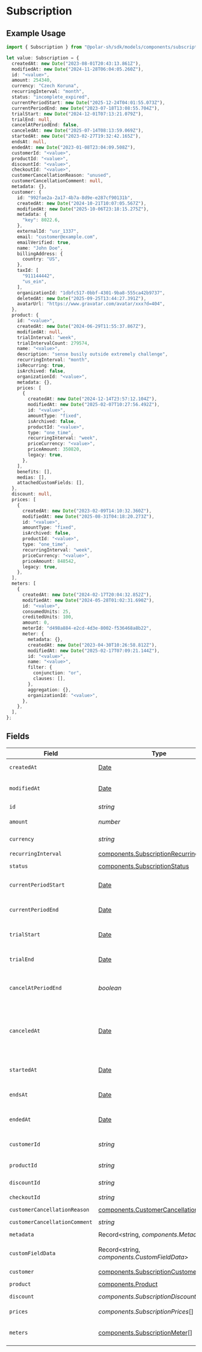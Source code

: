 # Subscription

## Example Usage

```typescript
import { Subscription } from "@polar-sh/sdk/models/components/subscription.js";

let value: Subscription = {
  createdAt: new Date("2023-08-01T20:43:13.861Z"),
  modifiedAt: new Date("2024-11-28T06:04:05.260Z"),
  id: "<value>",
  amount: 254340,
  currency: "Czech Koruna",
  recurringInterval: "month",
  status: "incomplete_expired",
  currentPeriodStart: new Date("2025-12-24T04:01:55.073Z"),
  currentPeriodEnd: new Date("2023-07-18T13:08:55.704Z"),
  trialStart: new Date("2024-12-01T07:13:21.079Z"),
  trialEnd: null,
  cancelAtPeriodEnd: false,
  canceledAt: new Date("2025-07-14T08:13:59.069Z"),
  startedAt: new Date("2023-02-27T19:32:42.165Z"),
  endsAt: null,
  endedAt: new Date("2023-01-08T23:04:09.508Z"),
  customerId: "<value>",
  productId: "<value>",
  discountId: "<value>",
  checkoutId: "<value>",
  customerCancellationReason: "unused",
  customerCancellationComment: null,
  metadata: {},
  customer: {
    id: "992fae2a-2a17-4b7a-8d9e-e287cf90131b",
    createdAt: new Date("2024-10-21T10:07:05.567Z"),
    modifiedAt: new Date("2025-10-06T23:18:15.275Z"),
    metadata: {
      "key": 8022.6,
    },
    externalId: "usr_1337",
    email: "customer@example.com",
    emailVerified: true,
    name: "John Doe",
    billingAddress: {
      country: "US",
    },
    taxId: [
      "911144442",
      "us_ein",
    ],
    organizationId: "1dbfc517-0bbf-4301-9ba8-555ca42b9737",
    deletedAt: new Date("2025-09-25T13:44:27.391Z"),
    avatarUrl: "https://www.gravatar.com/avatar/xxx?d=404",
  },
  product: {
    id: "<value>",
    createdAt: new Date("2024-06-29T11:55:37.867Z"),
    modifiedAt: null,
    trialInterval: "week",
    trialIntervalCount: 279574,
    name: "<value>",
    description: "sense busily outside extremely challenge",
    recurringInterval: "month",
    isRecurring: true,
    isArchived: false,
    organizationId: "<value>",
    metadata: {},
    prices: [
      {
        createdAt: new Date("2024-12-14T23:57:12.104Z"),
        modifiedAt: new Date("2025-02-07T10:27:56.492Z"),
        id: "<value>",
        amountType: "fixed",
        isArchived: false,
        productId: "<value>",
        type: "one_time",
        recurringInterval: "week",
        priceCurrency: "<value>",
        priceAmount: 350820,
        legacy: true,
      },
    ],
    benefits: [],
    medias: [],
    attachedCustomFields: [],
  },
  discount: null,
  prices: [
    {
      createdAt: new Date("2023-02-09T14:10:32.360Z"),
      modifiedAt: new Date("2025-08-31T04:18:20.273Z"),
      id: "<value>",
      amountType: "fixed",
      isArchived: false,
      productId: "<value>",
      type: "one_time",
      recurringInterval: "week",
      priceCurrency: "<value>",
      priceAmount: 848542,
      legacy: true,
    },
  ],
  meters: [
    {
      createdAt: new Date("2024-02-17T20:04:32.852Z"),
      modifiedAt: new Date("2024-05-28T01:02:31.690Z"),
      id: "<value>",
      consumedUnits: 25,
      creditedUnits: 100,
      amount: 0,
      meterId: "d498a884-e2cd-4d3e-8002-f536468a8b22",
      meter: {
        metadata: {},
        createdAt: new Date("2023-04-30T10:26:58.812Z"),
        modifiedAt: new Date("2025-02-17T07:09:21.144Z"),
        id: "<value>",
        name: "<value>",
        filter: {
          conjunction: "or",
          clauses: [],
        },
        aggregation: {},
        organizationId: "<value>",
      },
    },
  ],
};
```

## Fields

| Field                                                                                                                         | Type                                                                                                                          | Required                                                                                                                      | Description                                                                                                                   |
| ----------------------------------------------------------------------------------------------------------------------------- | ----------------------------------------------------------------------------------------------------------------------------- | ----------------------------------------------------------------------------------------------------------------------------- | ----------------------------------------------------------------------------------------------------------------------------- |
| `createdAt`                                                                                                                   | [Date](https://developer.mozilla.org/en-US/docs/Web/JavaScript/Reference/Global_Objects/Date)                                 | :heavy_check_mark:                                                                                                            | Creation timestamp of the object.                                                                                             |
| `modifiedAt`                                                                                                                  | [Date](https://developer.mozilla.org/en-US/docs/Web/JavaScript/Reference/Global_Objects/Date)                                 | :heavy_check_mark:                                                                                                            | Last modification timestamp of the object.                                                                                    |
| `id`                                                                                                                          | *string*                                                                                                                      | :heavy_check_mark:                                                                                                            | The ID of the object.                                                                                                         |
| `amount`                                                                                                                      | *number*                                                                                                                      | :heavy_check_mark:                                                                                                            | The amount of the subscription.                                                                                               |
| `currency`                                                                                                                    | *string*                                                                                                                      | :heavy_check_mark:                                                                                                            | The currency of the subscription.                                                                                             |
| `recurringInterval`                                                                                                           | [components.SubscriptionRecurringInterval](../../models/components/subscriptionrecurringinterval.md)                          | :heavy_check_mark:                                                                                                            | N/A                                                                                                                           |
| `status`                                                                                                                      | [components.SubscriptionStatus](../../models/components/subscriptionstatus.md)                                                | :heavy_check_mark:                                                                                                            | N/A                                                                                                                           |
| `currentPeriodStart`                                                                                                          | [Date](https://developer.mozilla.org/en-US/docs/Web/JavaScript/Reference/Global_Objects/Date)                                 | :heavy_check_mark:                                                                                                            | The start timestamp of the current billing period.                                                                            |
| `currentPeriodEnd`                                                                                                            | [Date](https://developer.mozilla.org/en-US/docs/Web/JavaScript/Reference/Global_Objects/Date)                                 | :heavy_check_mark:                                                                                                            | The end timestamp of the current billing period.                                                                              |
| `trialStart`                                                                                                                  | [Date](https://developer.mozilla.org/en-US/docs/Web/JavaScript/Reference/Global_Objects/Date)                                 | :heavy_check_mark:                                                                                                            | The start timestamp of the trial period, if any.                                                                              |
| `trialEnd`                                                                                                                    | [Date](https://developer.mozilla.org/en-US/docs/Web/JavaScript/Reference/Global_Objects/Date)                                 | :heavy_check_mark:                                                                                                            | The end timestamp of the trial period, if any.                                                                                |
| `cancelAtPeriodEnd`                                                                                                           | *boolean*                                                                                                                     | :heavy_check_mark:                                                                                                            | Whether the subscription will be canceled at the end of the current period.                                                   |
| `canceledAt`                                                                                                                  | [Date](https://developer.mozilla.org/en-US/docs/Web/JavaScript/Reference/Global_Objects/Date)                                 | :heavy_check_mark:                                                                                                            | The timestamp when the subscription was canceled. The subscription might still be active if `cancel_at_period_end` is `true`. |
| `startedAt`                                                                                                                   | [Date](https://developer.mozilla.org/en-US/docs/Web/JavaScript/Reference/Global_Objects/Date)                                 | :heavy_check_mark:                                                                                                            | The timestamp when the subscription started.                                                                                  |
| `endsAt`                                                                                                                      | [Date](https://developer.mozilla.org/en-US/docs/Web/JavaScript/Reference/Global_Objects/Date)                                 | :heavy_check_mark:                                                                                                            | The timestamp when the subscription will end.                                                                                 |
| `endedAt`                                                                                                                     | [Date](https://developer.mozilla.org/en-US/docs/Web/JavaScript/Reference/Global_Objects/Date)                                 | :heavy_check_mark:                                                                                                            | The timestamp when the subscription ended.                                                                                    |
| `customerId`                                                                                                                  | *string*                                                                                                                      | :heavy_check_mark:                                                                                                            | The ID of the subscribed customer.                                                                                            |
| `productId`                                                                                                                   | *string*                                                                                                                      | :heavy_check_mark:                                                                                                            | The ID of the subscribed product.                                                                                             |
| `discountId`                                                                                                                  | *string*                                                                                                                      | :heavy_check_mark:                                                                                                            | The ID of the applied discount, if any.                                                                                       |
| `checkoutId`                                                                                                                  | *string*                                                                                                                      | :heavy_check_mark:                                                                                                            | N/A                                                                                                                           |
| `customerCancellationReason`                                                                                                  | [components.CustomerCancellationReason](../../models/components/customercancellationreason.md)                                | :heavy_check_mark:                                                                                                            | N/A                                                                                                                           |
| `customerCancellationComment`                                                                                                 | *string*                                                                                                                      | :heavy_check_mark:                                                                                                            | N/A                                                                                                                           |
| `metadata`                                                                                                                    | Record<string, *components.Metadata*>                                                                                         | :heavy_check_mark:                                                                                                            | N/A                                                                                                                           |
| `customFieldData`                                                                                                             | Record<string, *components.CustomFieldData*>                                                                                  | :heavy_minus_sign:                                                                                                            | Key-value object storing custom field values.                                                                                 |
| `customer`                                                                                                                    | [components.SubscriptionCustomer](../../models/components/subscriptioncustomer.md)                                            | :heavy_check_mark:                                                                                                            | N/A                                                                                                                           |
| `product`                                                                                                                     | [components.Product](../../models/components/product.md)                                                                      | :heavy_check_mark:                                                                                                            | A product.                                                                                                                    |
| `discount`                                                                                                                    | *components.SubscriptionDiscount*                                                                                             | :heavy_check_mark:                                                                                                            | N/A                                                                                                                           |
| `prices`                                                                                                                      | *components.SubscriptionPrices*[]                                                                                             | :heavy_check_mark:                                                                                                            | List of enabled prices for the subscription.                                                                                  |
| `meters`                                                                                                                      | [components.SubscriptionMeter](../../models/components/subscriptionmeter.md)[]                                                | :heavy_check_mark:                                                                                                            | List of meters associated with the subscription.                                                                              |